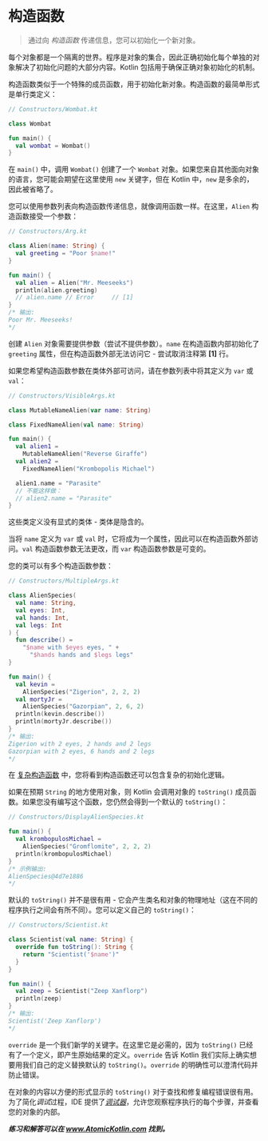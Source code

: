 # 构造函数

> 通过向 *构造函数* 传递信息，您可以初始化一个新对象。

每个对象都是一个隔离的世界。程序是对象的集合，因此正确初始化每个单独的对象解决了初始化问题的大部分内容。Kotlin 包括用于确保正确对象初始化的机制。

构造函数类似于一个特殊的成员函数，用于初始化新对象。构造函数的最简单形式是单行类定义：

```kotlin
// Constructors/Wombat.kt

class Wombat

fun main() {
  val wombat = Wombat()
}
```

在 `main()` 中，调用 `Wombat()` 创建了一个 `Wombat` 对象。如果您来自其他面向对象的语言，您可能会期望在这里使用 `new` 关键字，但在 Kotlin 中，`new` 是多余的，因此被省略了。

您可以使用参数列表向构造函数传递信息，就像调用函数一样。在这里，`Alien` 构造函数接受一个参数：

```kotlin
// Constructors/Arg.kt

class Alien(name: String) {
  val greeting = "Poor $name!"
}

fun main() {
  val alien = Alien("Mr. Meeseeks")
  println(alien.greeting)
  // alien.name // Error     // [1]
}
/* 输出:
Poor Mr. Meeseeks!
*/
```

创建 `Alien` 对象需要提供参数（尝试不提供参数）。`name` 在构造函数内部初始化了 `greeting` 属性，但在构造函数外部无法访问它 - 尝试取消注释第 **[1]** 行。

如果您希望构造函数参数在类体外部可访问，请在参数列表中将其定义为 `var` 或 `val`：

```kotlin
// Constructors/VisibleArgs.kt

class MutableNameAlien(var name: String)

class FixedNameAlien(val name: String)

fun main() {
  val alien1 =
    MutableNameAlien("Reverse Giraffe")
  val alien2 =
    FixedNameAlien("Krombopolis Michael")

  alien1.name = "Parasite"
  // 不能这样做：
  // alien2.name = "Parasite"
}
```

这些类定义没有显式的类体 - 类体是隐含的。

当将 `name` 定义为 `var` 或 `val` 时，它将成为一个属性，因此可以在构造函数外部访问。`val` 构造函数参数无法更改，而 `var` 构造函数参数是可变的。

您的类可以有多个构造函数参数：

```kotlin
// Constructors/MultipleArgs.kt

class AlienSpecies(
  val name: String,
  val eyes: Int,
  val hands: Int,
  val legs: Int
) {
  fun describe() =
    "$name with $eyes eyes, " +
      "$hands hands and $legs legs"
}

fun main() {
  val kevin =
    AlienSpecies("Zigerion", 2, 2, 2)
  val mortyJr =
    AlienSpecies("Gazorpian", 2, 6, 2)
  println(kevin.describe())
  println(mortyJr.describe())
}
/* 输出:
Zigerion with 2 eyes, 2 hands and 2 legs
Gazorpian with 2 eyes, 6 hands and 2 legs
*/
```

在 [复杂构造函数](javascript:void(0)) 中，您将看到构造函数还可以包含复杂的初始化逻辑。

如果在预期 `String` 的地方使用对象，则 Kotlin 会调用对象的 `toString()` 成员函数。如果您没有编写这个函数，您仍然会得到一个默认的 `toString()`：

```kotlin
// Constructors/DisplayAlienSpecies.kt

fun main() {
  val krombopulosMichael =
    AlienSpecies("Gromflomite", 2, 2, 2)
  println(krombopulosMichael)
}
/* 示例输出:
AlienSpecies@4d7e1886
*/
```

默认的 `toString()` 并不是很有用 - 它会产生类名和对象的物理地址（这在不同的程序执行之间会有所不同）。您可以定义自己的 `toString()`：

```kotlin
// Constructors/Scientist.kt

class Scientist(val name: String) {
  override fun toString(): String {
    return "Scientist('$name')"
  }
}

fun main() {
  val zeep = Scientist("Zeep Xanflorp")
  println(zeep)
}
/* 输出:
Scientist('Zeep Xanflorp')
*/
```

`override` 是一个我们新学的关键字。在这里它是必需的，因为 `toString()` 已经有了一个定义，即产生原始结果的定义。`override` 告诉 Kotlin 我们实际上确实想要用我们自己的定义替换默认的 `toString()`。`override` 的明确性可以澄清代码并防止错误。

在对象的内容以方便的形式显示的 `toString()` 对于查找和修复编程错误很有用。为了简化*调试*过程，IDE 提供了[*调试器*](https://www.jetbrains.com/help/idea/debugging-code.html)，允许您观察程序执行的每个步骤，并查看您的对象的内部。

***练习和解答可以在 www.AtomicKotlin.com 找到。***